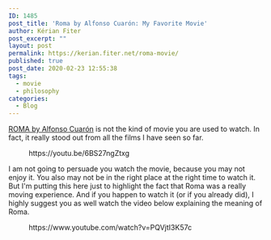 ```yaml
---
ID: 1485
post_title: 'Roma by Alfonso Cuarón: My Favorite Movie'
author: Kérian Fiter
post_excerpt: ""
layout: post
permalink: https://kerian.fiter.net/roma-movie/
published: true
post_date: 2020-02-23 12:55:38
tags:
  - movie
  - philosophy
categories:
  - Blog
---
```

<!-- wp:paragraph -->

[ROMA by Alfonso Cuarón][1] is not the kind of movie you are used to watch. In fact, it really stood out from all the films I have seen so far.

<!-- /wp:paragraph -->

<!-- wp:core-embed/youtube {"url":"https:\/\/youtu.be\/6BS27ngZtxg","type":"video","providerNameSlug":"youtube","className":"wp-embed-aspect-16-9 wp-has-aspect-ratio"} --><figure class="wp-block-embed-youtube wp-block-embed is-type-video is-provider-youtube wp-embed-aspect-16-9 wp-has-aspect-ratio">

<div class="wp-block-embed__wrapper">
  https://youtu.be/6BS27ngZtxg
</div></figure> 

<!-- /wp:core-embed/youtube -->

<!-- wp:paragraph -->

I am not going to persuade you watch the movie, because you may not enjoy it. You also may not be in the right place at the right time to watch it. But I'm putting this here just to highlight the fact that Roma was a really moving experience. And if you happen to watch it (or if you already did), I highly suggest you as well watch the video below explaining the meaning of Roma.

<!-- /wp:paragraph -->

<!-- wp:core-embed/youtube {"url":"https:\/\/www.youtube.com\/watch?v=PQVjtI3K57c","type":"video","providerNameSlug":"youtube","className":"wp-embed-aspect-16-9 wp-has-aspect-ratio"} --><figure class="wp-block-embed-youtube wp-block-embed is-type-video is-provider-youtube wp-embed-aspect-16-9 wp-has-aspect-ratio">

<div class="wp-block-embed__wrapper">
  https://www.youtube.com/watch?v=PQVjtI3K57c
</div></figure> 

<!-- /wp:core-embed/youtube -->

 [1]: https://www.netflix.com/fr-en/title/80240715